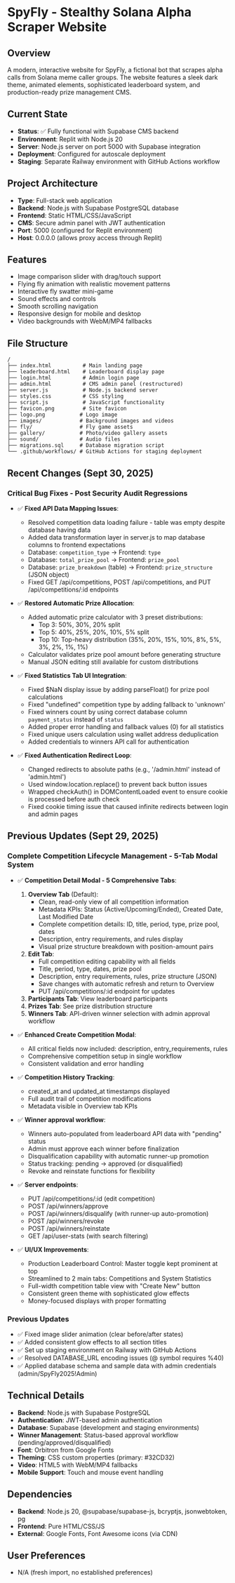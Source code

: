 # SpyFly - Stealthy Solana Alpha Scraper Website

## Overview
A modern, interactive website for SpyFly, a fictional bot that scrapes alpha calls from Solana meme caller groups. The website features a sleek dark theme, animated elements, sophisticated leaderboard system, and production-ready prize management CMS.

## Current State
- **Status**: ✅ Fully functional with Supabase CMS backend
- **Environment**: Replit with Node.js 20
- **Server**: Node.js server on port 5000 with Supabase integration
- **Deployment**: Configured for autoscale deployment
- **Staging**: Separate Railway environment with GitHub Actions workflow

## Project Architecture
- **Type**: Full-stack web application
- **Backend**: Node.js with Supabase PostgreSQL database
- **Frontend**: Static HTML/CSS/JavaScript
- **CMS**: Secure admin panel with JWT authentication
- **Port**: 5000 (configured for Replit environment)
- **Host**: 0.0.0.0 (allows proxy access through Replit)

## Features
- Image comparison slider with drag/touch support
- Flying fly animation with realistic movement patterns
- Interactive fly swatter mini-game
- Sound effects and controls
- Smooth scrolling navigation
- Responsive design for mobile and desktop
- Video backgrounds with WebM/MP4 fallbacks

## File Structure
```
/
├── index.html          # Main landing page
├── leaderboard.html    # Leaderboard display page
├── login.html          # Admin login page
├── admin.html          # CMS admin panel (restructured)
├── server.js           # Node.js backend server
├── styles.css          # CSS styling
├── script.js           # JavaScript functionality
├── favicon.png         # Site favicon
├── logo.png           # Logo image
├── images/            # Background images and videos
├── fly/               # Fly game assets
├── gallery/           # Photo/video gallery assets
├── sound/             # Audio files
├── migrations.sql     # Database migration script
└── .github/workflows/ # GitHub Actions for staging deployment
```

## Recent Changes (Sept 30, 2025)
### Critical Bug Fixes - Post Security Audit Regressions
- ✅ **Fixed API Data Mapping Issues**:
  - Resolved competition data loading failure - table was empty despite database having data
  - Added data transformation layer in server.js to map database columns to frontend expectations
  - Database: `competition_type` → Frontend: `type`
  - Database: `total_prize_pool` → Frontend: `prize_pool`
  - Database: `prize_breakdown` (table) → Frontend: `prize_structure` (JSON object)
  - Fixed GET /api/competitions, POST /api/competitions, and PUT /api/competitions/:id endpoints

- ✅ **Restored Automatic Prize Allocation**:
  - Added automatic prize calculator with 3 preset distributions:
    - Top 3: 50%, 30%, 20% split
    - Top 5: 40%, 25%, 20%, 10%, 5% split
    - Top 10: Top-heavy distribution (35%, 20%, 15%, 10%, 8%, 5%, 3%, 2%, 1%, 1%)
  - Calculator validates prize pool amount before generating structure
  - Manual JSON editing still available for custom distributions

- ✅ **Fixed Statistics Tab UI Integration**:
  - Fixed $NaN display issue by adding parseFloat() for prize pool calculations
  - Fixed "undefined" competition type by adding fallback to 'unknown'
  - Fixed winners count by using correct database column `payment_status` instead of `status`
  - Added proper error handling and fallback values (0) for all statistics
  - Fixed unique users calculation using wallet address deduplication
  - Added credentials to winners API call for authentication

- ✅ **Fixed Authentication Redirect Loop**:
  - Changed redirects to absolute paths (e.g., '/admin.html' instead of 'admin.html')
  - Used window.location.replace() to prevent back button issues
  - Wrapped checkAuth() in DOMContentLoaded event to ensure cookie is processed before auth check
  - Fixed cookie timing issue that caused infinite redirects between login and admin pages

## Previous Updates (Sept 29, 2025)
### Complete Competition Lifecycle Management - 5-Tab Modal System
- ✅ **Competition Detail Modal - 5 Comprehensive Tabs**:
  1. **Overview Tab** (Default):
     - Clean, read-only view of all competition information
     - Metadata KPIs: Status (Active/Upcoming/Ended), Created Date, Last Modified Date
     - Complete competition details: ID, title, period, type, prize pool, dates
     - Description, entry requirements, and rules display
     - Visual prize structure breakdown with position-amount pairs
  2. **Edit Tab**:
     - Full competition editing capability with all fields
     - Title, period, type, dates, prize pool
     - Description, entry requirements, rules, prize structure (JSON)
     - Save changes with automatic refresh and return to Overview
     - PUT /api/competitions/:id endpoint for updates
  3. **Participants Tab**: View leaderboard participants
  4. **Prizes Tab**: See prize distribution structure
  5. **Winners Tab**: API-driven winner selection with admin approval workflow

- ✅ **Enhanced Create Competition Modal**:
  - All critical fields now included: description, entry_requirements, rules
  - Comprehensive competition setup in single workflow
  - Consistent validation and error handling

- ✅ **Competition History Tracking**:
  - created_at and updated_at timestamps displayed
  - Full audit trail of competition modifications
  - Metadata visible in Overview tab KPIs

- ✅ **Winner approval workflow**:
  - Winners auto-populated from leaderboard API data with "pending" status
  - Admin must approve each winner before finalization
  - Disqualification capability with automatic runner-up promotion
  - Status tracking: pending → approved (or disqualified)
  - Revoke and reinstate functions for flexibility

- ✅ **Server endpoints**:
  - PUT /api/competitions/:id (edit competition)
  - POST /api/winners/approve
  - POST /api/winners/disqualify (with runner-up auto-promotion)
  - POST /api/winners/revoke
  - POST /api/winners/reinstate
  - GET /api/user-stats (with search filtering)

- ✅ **UI/UX Improvements**:
  - Production Leaderboard Control: Master toggle kept prominent at top
  - Streamlined to 2 main tabs: Competitions and System Statistics
  - Full-width competition table view with "Create New" button
  - Consistent green theme with sophisticated glow effects
  - Money-focused displays with proper formatting

### Previous Updates
- ✅ Fixed image slider animation (clear before/after states)
- ✅ Added consistent glow effects to all section titles
- ✅ Set up staging environment on Railway with GitHub Actions
- ✅ Resolved DATABASE_URL encoding issues (@ symbol requires %40)
- ✅ Applied database schema and sample data with admin credentials (admin/SpyFly2025!Admin)

## Technical Details
- **Backend**: Node.js with Supabase PostgreSQL
- **Authentication**: JWT-based admin authentication
- **Database**: Supabase (development and staging environments)
- **Winner Management**: Status-based approval workflow (pending/approved/disqualified)
- **Font**: Orbitron from Google Fonts
- **Theming**: CSS custom properties (primary: #32CD32)
- **Video**: HTML5 with WebM/MP4 fallbacks
- **Mobile Support**: Touch and mouse event handling

## Dependencies
- **Backend**: Node.js 20, @supabase/supabase-js, bcryptjs, jsonwebtoken, pg
- **Frontend**: Pure HTML/CSS/JS
- **External**: Google Fonts, Font Awesome icons (via CDN)

## User Preferences
- N/A (fresh import, no established preferences)